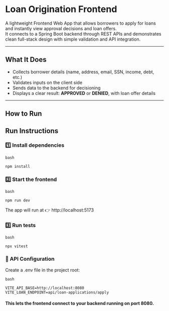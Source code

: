 # Loan Origination Frontend

A lightweight Frontend Web App that allows borrowers to apply for loans and instantly view approval decisions and loan offers.  
It connects to a Spring Boot backend through REST APIs and demonstrates clean full-stack design with simple validation and API integration.

---

## What It Does
- Collects borrower details (name, address, email, SSN, income, debt, etc.)
- Validates inputs on the client side
- Sends data to the backend for decisioning
- Displays a clear result: **APPROVED** or **DENIED**, with loan offer details

---

## How to Run

## Run Instructions

### 1️⃣ Install dependencies
```
bash

npm install
```

### 2️⃣ Start the frontend
```
bash

npm run dev
```
The app will run at 👉 http://localhost:5173

### 3️⃣ Run tests
```
bash

npx vitest
```

### 🔗 API Configuration

Create a .env file in the project root:
```
bash

VITE_API_BASE=http://localhost:8080
VITE_LOAN_ENDPOINT=api/loan-applications/apply
```
#### This lets the frontend connect to your backend running on port 8080.